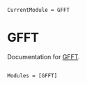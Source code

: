 ```@meta
CurrentModule = GFFT
```

# GFFT

Documentation for [GFFT](https://github.com/lukasgrunwald/GFFT.jl).

```@index
```

```@autodocs
Modules = [GFFT]
```
